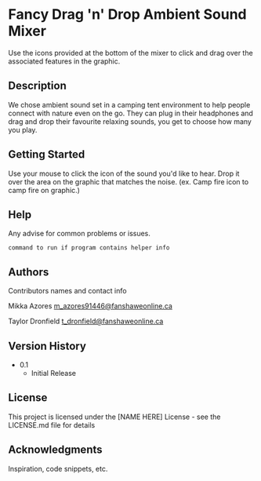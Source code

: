 # Fancy Drag 'n' Drop Ambient Sound Mixer

Use the icons provided at the bottom of the mixer to click and drag over the associated features in the graphic.

## Description

We chose ambient sound set in a camping tent environment to help people connect with nature even on the go. 
They can plug in their headphones and drag and drop their favourite relaxing sounds, you get to choose how many you play.

## Getting Started

Use your mouse to click the icon of the sound you'd like to hear. Drop it over the area on the graphic that matches the noise. (ex. Camp fire icon to camp fire on graphic.)


## Help

Any advise for common problems or issues.
```
command to run if program contains helper info
```

## Authors

Contributors names and contact info

Mikka Azores
m_azores91446@fanshaweonline.ca

Taylor Dronfield
t_dronfield@fanshaweonline.ca


## Version History

* 0.1
    * Initial Release

## License

This project is licensed under the [NAME HERE] License - see the LICENSE.md file for details

## Acknowledgments

Inspiration, code snippets, etc.
